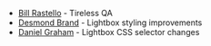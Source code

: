 - [Bill Rastello](https://github.com/wjr1985) - Tireless QA
- [Desmond Brand](https://github.com/dmnd) - Lightbox styling improvements
- [Daniel Graham](https://github.com/dngrhm) - Lightbox CSS selector changes
